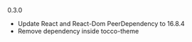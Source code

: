0.3.0
- Update React and React-Dom PeerDependency to 16.8.4
- Remove dependency inside tocco-theme 

